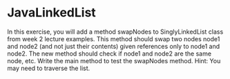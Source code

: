 # JavaLinkedList
In this exercise, you will add a method swapNodes to SinglyLinkedList class from week 2 lecture examples. This method should swap two nodes node1 and node2 (and not just their contents) given references only to node1 and node2. The new method should check if node1 and node2 are the same node, etc. 
Write the main method to test the swapNodes method. Hint: You may need to traverse the list.
